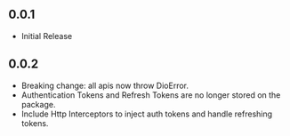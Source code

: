 ## 0.0.1

* Initial Release

## 0.0.2

* Breaking change: all apis now throw DioError.
* Authentication Tokens and Refresh Tokens are no longer stored on the package.
* Include Http Interceptors to inject auth tokens and handle refreshing tokens.